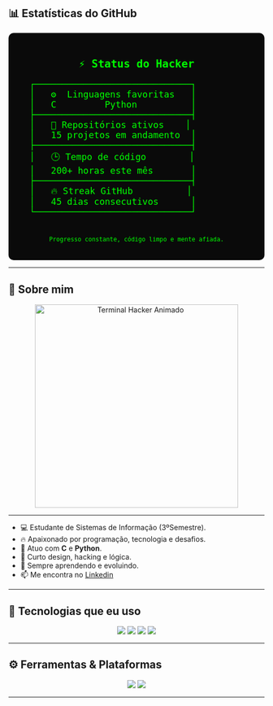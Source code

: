 ## 📊 Estatísticas do GitHub

<div align="center" style="background:#0A0A0A; padding:20px; border-radius:10px; font-family: 'Fira Code', monospace; color:#00ff00;">

  <h2>⚡ Status do Hacker</h2>
  
  <pre style="text-align:left; font-size:1.1rem;">
  ┌─────────────────────────────┐
  │   ⚙️  Linguagens favoritas   │
  │   C         Python          │
  ├─────────────────────────────┤
  │   💾 Repositórios ativos    │
  │   15 projetos em andamento  │
  ├─────────────────────────────┤
  │   🕒 Tempo de código        │
  │   200+ horas este mês       │
  ├─────────────────────────────┤
  │   🔥 Streak GitHub          │
  │   45 dias consecutivos      │
  └─────────────────────────────┘
  </pre>

  <small>Progresso constante, código limpo e mente afiada.</small>
</div>

---


## 🧠 Sobre mim
<div align="center">
  <img src="https://github.com/RydersS7/My-repository/blob/main/ryan_terminal_banner_clean.gif?raw=true" width="400" alt="Terminal Hacker Animado"/>
</div>

---

- 💻 Estudante de Sistemas de Informação (3ºSemestre).
- 🔥 Apaixonado por programação, tecnologia e desafios.  
- 🐍 Atuo com **C** e **Python**.
- 🎨 Curto design, hacking e lógica.  
- 🌱 Sempre aprendendo e evoluindo.  
- 📫 Me encontra no [Linkedin](https://linkedin.com/in/ryderss)

---

## 💾 Tecnologias que eu uso



<div align="center">
  <img src="https://img.shields.io/badge/C-0A403D?style=for-the-badge&logo=c&logoColor=white">
  <img src="https://img.shields.io/badge/Python-0A403D?style=for-the-badge&logo=python&logoColor=white">
  <img src="https://img.shields.io/badge/Git-0A403D?style=for-the-badge&logo=git&logoColor=white">
  <img src="https://img.shields.io/badge/Linux-0A403D?style=for-the-badge&logo=linux&logoColor=white">
</div>

---

## ⚙️ Ferramentas & Plataformas


<div align="center">
  <img src="https://img.shields.io/badge/VSCODE-0A403D?style=for-the-badge&logo=visualstudiocode&logoColor=white">
  <img src="https://img.shields.io/badge/GitHub-0A403D?style=for-the-badge&logo=github&logoColor=white">
</div>

---

